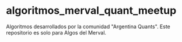 # algoritmos_merval_quant_meetup
Algoritmos desarrollados por la comunidad "Argentina Quants". Este repositorio es solo para Algos del Merval.
